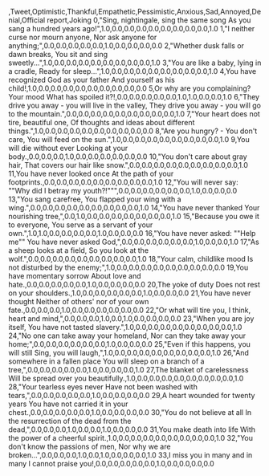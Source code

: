 ,Tweet,Optimistic,Thankful,Empathetic,Pessimistic,Anxious,Sad,Annoyed,Denial,Official report,Joking
0,"Sing, nightingale, sing the same song As you sang a hundred years ago!",1.0,0.0,0.0,0.0,0.0,0.0,0.0,0.0,0.0,1.0
1,"I neither curse nor mourn anyone, Nor ask anyone for anything;",0.0,0.0,0.0,0.0,0.0,1.0,0.0,0.0,0.0,0.0
2,"Whether dusk falls or dawn breaks, You sit and sing sweetly...",1.0,0.0,0.0,0.0,0.0,0.0,0.0,0.0,0.0,1.0
3,"You are like a baby, lying in a cradle, Ready for sleep...",1.0,0.0,0.0,0.0,0.0,0.0,0.0,0.0,0.0,1.0
4,You have recognized God as your father And yourself as his child!,1.0,0.0,0.0,0.0,0.0,0.0,0.0,0.0,0.0,0.0
5,Or why are you complaining? Your mood What has spoiled it?!,0.0,0.0,0.0,0.0,0.0,1.0,1.0,0.0,0.0,1.0
6,"They drive you away - you will live in the valley, They drive you away - you will go to the mountain.",0.0,0.0,0.0,0.0,0.0,0.0,0.0,0.0,0.0,1.0
7,"Your heart does not tire, beautiful one, Of thoughts and ideas about different things.",1.0,0.0,0.0,0.0,0.0,0.0,0.0,0.0,0.0,0.0
8,"Are you hungry? - You don't care, You will feed on the sun.",1.0,0.0,0.0,0.0,0.0,0.0,0.0,0.0,0.0,1.0
9,You will die without ever Looking at your body.,0.0,0.0,0.0,1.0,0.0,0.0,0.0,0.0,0.0,0.0
10,"You don't care about gray hair, That covers our hair like snow.",0.0,0.0,0.0,0.0,0.0,0.0,0.0,0.0,0.0,1.0
11,You have never looked once At the path of your footprints.,0.0,0.0,0.0,0.0,0.0,0.0,0.0,0.0,0.0,1.0
12,"You will never say: ""Why did I betray my youth?!""",0.0,0.0,0.0,0.0,0.0,0.0,1.0,0.0,0.0,0.0
13,"You sang carefree, You flapped your wing with a wing.",0.0,0.0,0.0,0.0,0.0,0.0,0.0,0.0,0.0,1.0
14,"You have never thanked Your nourishing tree,",0.0,1.0,0.0,0.0,0.0,0.0,0.0,0.0,0.0,1.0
15,"Because you owe it to everyone, You serve as a servant of your own.",1.0,1.0,0.0,0.0,0.0,0.0,1.0,0.0,0.0,0.0
16,"You have never asked: ""Help me"" You have never asked God,",0.0,0.0,0.0,0.0,0.0,0.0,1.0,0.0,0.0,1.0
17,"As a sheep looks at a field, So you look at the wolf.",0.0,0.0,0.0,0.0,0.0,0.0,0.0,0.0,0.0,1.0
18,"Your calm, childlike mood Is not disturbed by the enemy;",1.0,0.0,0.0,0.0,0.0,0.0,0.0,0.0,0.0,0.0
19,You have momentary sorrow About love and hate.,0.0,0.0,0.0,0.0,0.0,1.0,0.0,0.0,0.0,0.0
20,The yoke of duty Does not rest on your shoulders.,1.0,0.0,0.0,0.0,0.0,0.0,1.0,0.0,0.0,0.0
21,You have never thought Neither of others' nor of your own fate.,0.0,0.0,0.0,1.0,0.0,0.0,0.0,0.0,0.0,0.0
22,"Or what will tire you, I think, heart and mind,",0.0,0.0,0.0,1.0,0.0,1.0,0.0,0.0,0.0,0.0
23,"When you are joy itself, You have not tasted slavery.",1.0,0.0,0.0,0.0,0.0,0.0,0.0,0.0,0.0,1.0
24,"No one can take away your homeland, Nor can they take away your home;",0.0,0.0,0.0,0.0,0.0,0.0,1.0,0.0,0.0,0.0
25,"Even if this happens, you will still Sing, you will laugh,",1.0,0.0,0.0,0.0,0.0,0.0,0.0,0.0,0.0,1.0
26,"And somewhere in a fallen place You will sleep on a branch of a tree,",0.0,0.0,0.0,0.0,0.0,1.0,0.0,0.0,0.0,1.0
27,The blanket of carelessness Will be spread over you beautifully.,1.0,0.0,0.0,0.0,0.0,0.0,0.0,0.0,0.0,1.0
28,"Your tearless eyes never Have not been washed with tears,",0.0,0.0,0.0,0.0,0.0,1.0,0.0,0.0,0.0,0.0
29,A heart wounded for twenty years You have not carried it in your chest.,0.0,0.0,0.0,0.0,0.0,1.0,0.0,0.0,0.0,0.0
30,"You do not believe at all In the resurrection of the dead from the dead,",0.0,0.0,0.0,1.0,0.0,0.0,1.0,0.0,0.0,0.0
31,You make death into life With the power of a cheerful spirit.,1.0,0.0,0.0,0.0,0.0,0.0,0.0,0.0,0.0,1.0
32,"You don't know the passions of men, Nor why we are broken...",0.0,0.0,0.0,1.0,0.0,1.0,0.0,0.0,0.0,1.0
33,I miss you in many and in many I cannot praise you!,0.0,0.0,0.0,0.0,0.0,1.0,0.0,0.0,0.0,0.0
